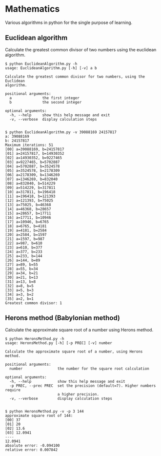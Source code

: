 Mathematics
============

Various algorithms in python for the single purpose of learning.

Euclidean algorithm
------------

Calculate the greatest common divisor of two numbers using the euclidean algorithm.

    $ python EuclideanAlgorithm.py -h
    usage: EuclideanAlgorithm.py [-h] [-v] a b

    Calculate the greatest common divisor for two numbers, using the Euclidean
    algorithm.

    positional arguments:
      a              the first integer
      b              the second integer

    optional arguments:
      -h, --help     show this help message and exit
      -v, --verbose  display calculation steps


    $ python EuclideanAlgorithm.py -v 39088169 24157817
    a: 39088169
    b: 24157817
    Maximum iterations: 51
    [00] a=39088169, b=24157817
    [01] a=24157817, b=14930352
    [02] a=14930352, b=9227465
    [03] a=9227465, b=5702887
    [04] a=5702887, b=3524578
    [05] a=3524578, b=2178309
    [06] a=2178309, b=1346269
    [07] a=1346269, b=832040
    [08] a=832040, b=514229
    [09] a=514229, b=317811
    [10] a=317811, b=196418
    [11] a=196418, b=121393
    [12] a=121393, b=75025
    [13] a=75025, b=46368
    [14] a=46368, b=28657
    [15] a=28657, b=17711
    [16] a=17711, b=10946
    [17] a=10946, b=6765
    [18] a=6765, b=4181
    [19] a=4181, b=2584
    [20] a=2584, b=1597
    [21] a=1597, b=987
    [22] a=987, b=610
    [23] a=610, b=377
    [24] a=377, b=233
    [25] a=233, b=144
    [26] a=144, b=89
    [27] a=89, b=55
    [28] a=55, b=34
    [29] a=34, b=21
    [30] a=21, b=13
    [31] a=13, b=8
    [32] a=8, b=5
    [33] a=5, b=3
    [34] a=3, b=2
    [35] a=2, b=1
    Greatest common divisor: 1



Herons method (Babylonian method)
------------

Calculate the approximate square root of a number using Herons method.

    $ python HeronsMethod.py -h
    usage: HeronsMethod.py [-h] [-p PREC] [-v] number

    Calculate the approximate square root of a number, using Herons method.

    positional arguments:
      number                the number for the square root calculation

    optional arguments:
      -h, --help            show this help message and exit
      -p PREC, --prec PREC  set the precision (default=7). Higher numbers require
                            a higher precision.
      -v, --verbose         display calculation steps


    $ python HeronsMethod.py -v -p 3 144
    approximate square root of 144:
    [00] 37
    [01] 20
    [02] 13.6
    [03] 12.0941
    ----
    12.0941
    absolute error: -0.094100
    relative error: 0.007842



